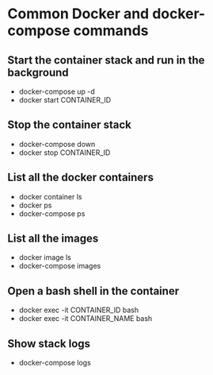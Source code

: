 # Common Docker and docker-compose commands

## Start the container stack and run in the background
- docker-compose up -d
- docker start CONTAINER_ID

## Stop the container stack
- docker-compose down
- docker stop CONTAINER_ID

## List all the docker containers
- docker container ls 
- docker ps
- docker-compose ps

## List all the images
- docker image ls
- docker-compose images

## Open a bash shell in the container
- docker exec -it CONTAINER_ID bash
- docker exec -it CONTAINER_NAME bash

## Show stack logs
- docker-compose logs
